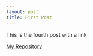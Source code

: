 ```yaml
---
layout: post
title: First Post
---
```


This is the fourth post with a link

[My Repository](http://github.com/nickfyodorov.github.io)